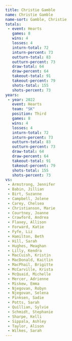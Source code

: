 ```yaml
---
title: Christie Gamble
name: Christie Gamble
name-sort: Gamble, Christie
totals:
 - event: Hearts
   games: 8
   wins: 4
   losses: 4
   inturn-total: 72
   inturn-percent: 73
   outturn-total: 83
   outturn-percent: 73
   draw-total: 64
   draw-percent: 64
   takeout-total: 91
   takeout-percent: 79
   shots-total: 155
   shots-percent: 73
years:
 - year: 2022
   event: Hearts
   team: "SK"
   position: Third
   games: 8
   wins: 4
   losses: 4
   inturn-total: 72
   inturn-percent: 73
   outturn-total: 83
   outturn-percent: 73
   draw-total: 64
   draw-percent: 64
   takeout-total: 91
   takeout-percent: 79
   shots-total: 155
   shots-percent: 73
vs:
 - Armstrong, Jennifer
 - Babin, Jillian
 - Birt, Suzanne
 - Campbell, Jolene
 - Carey, Chelsea
 - Christianson, Marie
 - Courtney, Joanne
 - Crawford, Andrea
 - Flaxey, Allison
 - Forward, Katie
 - Fyfe, Liz
 - Hamilton, Beth
 - Hill, Sarah
 - Hughes, Meaghan
 - Lilly, Kendra
 - MacCuish, Kristin
 - MacDonald, Kaitlin
 - MacPhail, Brigitte
 - McCarville, Krista
 - McQuaid, Michelle
 - Mercer, Adrienne
 - Miskew, Emma
 - Njegovan, Robyn
 - Njegovan, Selena
 - Pinksen, Sadie
 - Potts, Sarah
 - Quillian, Sylvie
 - Schmidt, Stephanie
 - Sharpe, Kelli
 - Sippala, Ashley
 - Taylor, Alison
 - Wilkes, Sarah
---
```

